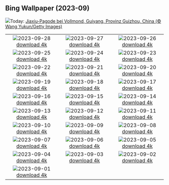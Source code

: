 ## Bing Wallpaper (2023-09)
![](https://www.bing.com/th?id=OHR.GuiyangMoon_DE-DE0511223733_UHD.jpg&w=1000)Today: [Jiaxiu-Pagode bei Vollmond, Guiyang, Provinz Guizhou, China (© Wang Yukun/Getty Images)](https://www.bing.com/th?id=OHR.GuiyangMoon_DE-DE0511223733_UHD.jpg)

|      |      |      |
| :----: | :----: | :----: |
|![](https://www.bing.com/th?id=OHR.MaritimeDay_DE-DE9625425397_UHD.jpg&pid=hp&w=384&h=216&rs=1&c=4)2023-09-28 [download 4k](https://www.bing.com/th?id=OHR.MaritimeDay_DE-DE9625425397_UHD.jpg)|![](https://www.bing.com/th?id=OHR.CapriKrupp_DE-DE4606855318_UHD.jpg&pid=hp&w=384&h=216&rs=1&c=4)2023-09-27 [download 4k](https://www.bing.com/th?id=OHR.CapriKrupp_DE-DE4606855318_UHD.jpg)|![](https://www.bing.com/th?id=OHR.VeniceSkatePark_DE-DE8747558939_UHD.jpg&pid=hp&w=384&h=216&rs=1&c=4)2023-09-26 [download 4k](https://www.bing.com/th?id=OHR.VeniceSkatePark_DE-DE8747558939_UHD.jpg)|
|![](https://www.bing.com/th?id=OHR.GlacierBayOtter_DE-DE8272833767_UHD.jpg&pid=hp&w=384&h=216&rs=1&c=4)2023-09-25 [download 4k](https://www.bing.com/th?id=OHR.GlacierBayOtter_DE-DE8272833767_UHD.jpg)|![](https://www.bing.com/th?id=OHR.BerlinMarathon_DE-DE4277844553_UHD.jpg&pid=hp&w=384&h=216&rs=1&c=4)2023-09-24 [download 4k](https://www.bing.com/th?id=OHR.BerlinMarathon_DE-DE4277844553_UHD.jpg)|![](https://www.bing.com/th?id=OHR.CottonwoodCanyon_DE-DE6400641102_UHD.jpg&pid=hp&w=384&h=216&rs=1&c=4)2023-09-23 [download 4k](https://www.bing.com/th?id=OHR.CottonwoodCanyon_DE-DE6400641102_UHD.jpg)|
|![](https://www.bing.com/th?id=OHR.ShamwariRhino_DE-DE5605786066_UHD.jpg&pid=hp&w=384&h=216&rs=1&c=4)2023-09-22 [download 4k](https://www.bing.com/th?id=OHR.ShamwariRhino_DE-DE5605786066_UHD.jpg)|![](https://www.bing.com/th?id=OHR.NobelNorway_DE-DE5677760025_UHD.jpg&pid=hp&w=384&h=216&rs=1&c=4)2023-09-21 [download 4k](https://www.bing.com/th?id=OHR.NobelNorway_DE-DE5677760025_UHD.jpg)|![](https://www.bing.com/th?id=OHR.ArkadiaPark_DE-DE5332465806_UHD.jpg&pid=hp&w=384&h=216&rs=1&c=4)2023-09-20 [download 4k](https://www.bing.com/th?id=OHR.ArkadiaPark_DE-DE5332465806_UHD.jpg)|
|![](https://www.bing.com/th?id=OHR.SplugenPass_DE-DE9394174285_UHD.jpg&pid=hp&w=384&h=216&rs=1&c=4)2023-09-19 [download 4k](https://www.bing.com/th?id=OHR.SplugenPass_DE-DE9394174285_UHD.jpg)|![](https://www.bing.com/th?id=OHR.MilkyWayPortugal_DE-DE4795035299_UHD.jpg&pid=hp&w=384&h=216&rs=1&c=4)2023-09-18 [download 4k](https://www.bing.com/th?id=OHR.MilkyWayPortugal_DE-DE4795035299_UHD.jpg)|![](https://www.bing.com/th?id=OHR.CubanTody_DE-DE8542598137_UHD.jpg&pid=hp&w=384&h=216&rs=1&c=4)2023-09-17 [download 4k](https://www.bing.com/th?id=OHR.CubanTody_DE-DE8542598137_UHD.jpg)|
|![](https://www.bing.com/th?id=OHR.OktoberfestBrassBand_DE-DE6535043925_UHD.jpg&pid=hp&w=384&h=216&rs=1&c=4)2023-09-16 [download 4k](https://www.bing.com/th?id=OHR.OktoberfestBrassBand_DE-DE6535043925_UHD.jpg)|![](https://www.bing.com/th?id=OHR.AerialCologne_DE-DE6638991328_UHD.jpg&pid=hp&w=384&h=216&rs=1&c=4)2023-09-15 [download 4k](https://www.bing.com/th?id=OHR.AerialCologne_DE-DE6638991328_UHD.jpg)|![](https://www.bing.com/th?id=OHR.MongoliaHorses_DE-DE4992384095_UHD.jpg&pid=hp&w=384&h=216&rs=1&c=4)2023-09-14 [download 4k](https://www.bing.com/th?id=OHR.MongoliaHorses_DE-DE4992384095_UHD.jpg)|
|![](https://www.bing.com/th?id=OHR.HemakutaHill_DE-DE2402524948_UHD.jpg&pid=hp&w=384&h=216&rs=1&c=4)2023-09-13 [download 4k](https://www.bing.com/th?id=OHR.HemakutaHill_DE-DE2402524948_UHD.jpg)|![](https://www.bing.com/th?id=OHR.NorthSeaStairs_DE-DE3382163703_UHD.jpg&pid=hp&w=384&h=216&rs=1&c=4)2023-09-12 [download 4k](https://www.bing.com/th?id=OHR.NorthSeaStairs_DE-DE3382163703_UHD.jpg)|![](https://www.bing.com/th?id=OHR.MarathonMedoc_DE-DE0778851579_UHD.jpg&pid=hp&w=384&h=216&rs=1&c=4)2023-09-11 [download 4k](https://www.bing.com/th?id=OHR.MarathonMedoc_DE-DE0778851579_UHD.jpg)|
|![](https://www.bing.com/th?id=OHR.WalrusSvalbard_DE-DE0040950274_UHD.jpg&pid=hp&w=384&h=216&rs=1&c=4)2023-09-10 [download 4k](https://www.bing.com/th?id=OHR.WalrusSvalbard_DE-DE0040950274_UHD.jpg)|![](https://www.bing.com/th?id=OHR.AyutthayaTemple_DE-DE9492204311_UHD.jpg&pid=hp&w=384&h=216&rs=1&c=4)2023-09-09 [download 4k](https://www.bing.com/th?id=OHR.AyutthayaTemple_DE-DE9492204311_UHD.jpg)|![](https://www.bing.com/th?id=OHR.BathCircus_DE-DE5061679913_UHD.jpg&pid=hp&w=384&h=216&rs=1&c=4)2023-09-08 [download 4k](https://www.bing.com/th?id=OHR.BathCircus_DE-DE5061679913_UHD.jpg)|
|![](https://www.bing.com/th?id=OHR.ReichstagBeiNacht_DE-DE5694677012_UHD.jpg&pid=hp&w=384&h=216&rs=1&c=4)2023-09-07 [download 4k](https://www.bing.com/th?id=OHR.ReichstagBeiNacht_DE-DE5694677012_UHD.jpg)|![](https://www.bing.com/th?id=OHR.CreteHarbor_DE-DE5407686384_UHD.jpg&pid=hp&w=384&h=216&rs=1&c=4)2023-09-06 [download 4k](https://www.bing.com/th?id=OHR.CreteHarbor_DE-DE5407686384_UHD.jpg)|![](https://www.bing.com/th?id=OHR.MountSegla_DE-DE4409695618_UHD.jpg&pid=hp&w=384&h=216&rs=1&c=4)2023-09-05 [download 4k](https://www.bing.com/th?id=OHR.MountSegla_DE-DE4409695618_UHD.jpg)|
|![](https://www.bing.com/th?id=OHR.BourgesMarsh_DE-DE3538379611_UHD.jpg&pid=hp&w=384&h=216&rs=1&c=4)2023-09-04 [download 4k](https://www.bing.com/th?id=OHR.BourgesMarsh_DE-DE3538379611_UHD.jpg)|![](https://www.bing.com/th?id=OHR.ManhattanAerial_DE-DE3168422076_UHD.jpg&pid=hp&w=384&h=216&rs=1&c=4)2023-09-03 [download 4k](https://www.bing.com/th?id=OHR.ManhattanAerial_DE-DE3168422076_UHD.jpg)|![](https://www.bing.com/th?id=OHR.TinyHummer_DE-DE8472975008_UHD.jpg&pid=hp&w=384&h=216&rs=1&c=4)2023-09-02 [download 4k](https://www.bing.com/th?id=OHR.TinyHummer_DE-DE8472975008_UHD.jpg)|
|![](https://www.bing.com/th?id=OHR.TurkeyTailMush_DE-DE7496636357_UHD.jpg&pid=hp&w=384&h=216&rs=1&c=4)2023-09-01 [download 4k](https://www.bing.com/th?id=OHR.TurkeyTailMush_DE-DE7496636357_UHD.jpg)|